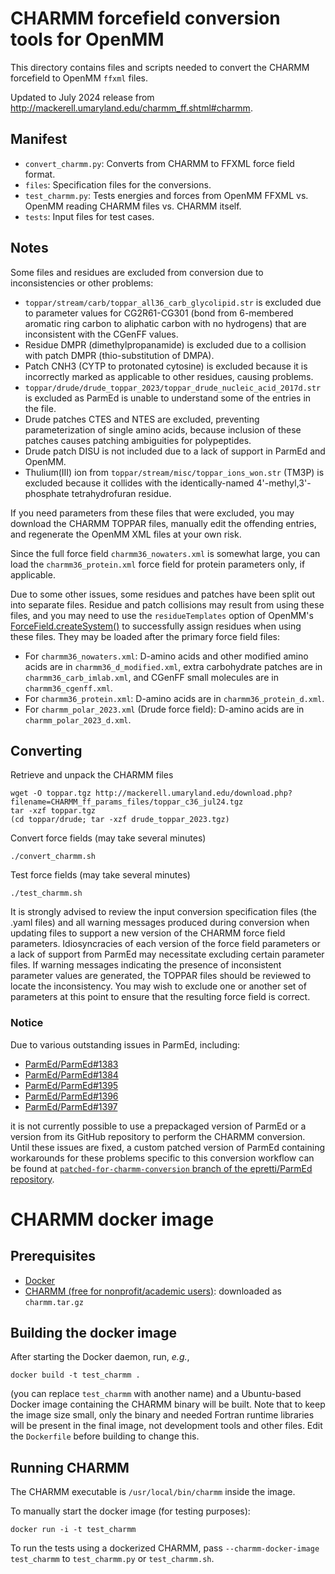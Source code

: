 # CHARMM forcefield conversion tools for OpenMM

This directory contains files and scripts needed to convert the CHARMM forcefield to OpenMM `ffxml` files.

Updated to July 2024 release from <http://mackerell.umaryland.edu/charmm_ff.shtml#charmm>.

## Manifest

* `convert_charmm.py`: Converts from CHARMM to FFXML force field format.
* `files`: Specification files for the conversions.
* `test_charmm.py`: Tests energies and forces from OpenMM FFXML vs. OpenMM
  reading CHARMM files vs. CHARMM itself.
* `tests`: Input files for test cases.

## Notes

Some files and residues are excluded from conversion due to inconsistencies or
other problems:

* `toppar/stream/carb/toppar_all36_carb_glycolipid.str` is excluded due to
  parameter values for CG2R61-CG301 (bond from 6-membered aromatic ring carbon
  to aliphatic carbon with no hydrogens) that are inconsistent with the CGenFF
  values.
* Residue DMPR (dimethylpropanamide) is excluded due to a collision with patch
  DMPR (thio-substitution of DMPA).
* Patch CNH3 (CYTP to protonated cytosine) is excluded because it is incorrectly
  marked as applicable to other residues, causing problems.
* `toppar/drude/drude_toppar_2023/toppar_drude_nucleic_acid_2017d.str` is
  excluded as ParmEd is unable to understand some of the entries in the file.
* Drude patches CTES and NTES are excluded, preventing parameterization of
  single amino acids, because inclusion of these patches causes patching
  ambiguities for polypeptides.
* Drude patch DISU is not included due to a lack of support in ParmEd and
  OpenMM.
* Thulium(III) ion from `toppar/stream/misc/toppar_ions_won.str` (TM3P) is
  excluded because it collides with the identically-named 4'-methyl,3'-phosphate
  tetrahydrofuran residue.

If you need parameters from these files that were excluded, you may download the
CHARMM TOPPAR files, manually edit the offending entries, and regenerate the
OpenMM XML files at your own risk.

Since the full force field `charmm36_nowaters.xml` is somewhat large, you can
load the `charmm36_protein.xml` force field for protein parameters only, if
applicable.

Due to some other issues, some residues and patches have been split out into
separate files.  Residue and patch collisions may result from using these files,
and you may need to use the `residueTemplates` option of OpenMM's
[ForceField.createSystem()](http://docs.openmm.org/latest/api-python/generated/openmm.app.forcefield.ForceField.html#openmm.app.forcefield.ForceField.createSystem)
to successfully assign residues when using these files.  They may be loaded
after the primary force field files:

* For `charmm36_nowaters.xml`: D-amino acids and other modified amino acids are
  in `charmm36_d_modified.xml`, extra carbohydrate patches are in
  `charmm36_carb_imlab.xml`, and CGenFF small molecules are in
  `charmm36_cgenff.xml`.
* For `charmm36_protein.xml`: D-amino acids are in `charmm36_protein_d.xml`.
* For `charmm_polar_2023.xml` (Drude force field): D-amino acids are in
  `charmm_polar_2023_d.xml`.

## Converting

Retrieve and unpack the CHARMM files
```
wget -O toppar.tgz http://mackerell.umaryland.edu/download.php?filename=CHARMM_ff_params_files/toppar_c36_jul24.tgz
tar -xzf toppar.tgz
(cd toppar/drude; tar -xzf drude_toppar_2023.tgz)
```
Convert force fields (may take several minutes)
```
./convert_charmm.sh
```
Test force fields (may take several minutes)
```
./test_charmm.sh
```

It is strongly advised to review the input conversion specification files (the
.yaml files) and all warning messages produced during conversion when updating
files to support a new version of the CHARMM force field parameters.
Idiosyncracies of each version of the force field parameters or a lack of
support from ParmEd may necessitate excluding certain parameter files.  If
warning messages indicating the presence of inconsistent parameter values are
generated, the TOPPAR files should be reviewed to locate the inconsistency.  You
may wish to exclude one or another set of parameters at this point to ensure
that the resulting force field is correct.

### Notice

Due to various outstanding issues in ParmEd, including:

* [ParmEd/ParmEd#1383](https://github.com/ParmEd/ParmEd/issues/1383)
* [ParmEd/ParmEd#1384](https://github.com/ParmEd/ParmEd/issues/1384)
* [ParmEd/ParmEd#1395](https://github.com/ParmEd/ParmEd/issues/1395)
* [ParmEd/ParmEd#1396](https://github.com/ParmEd/ParmEd/issues/1396)
* [ParmEd/ParmEd#1397](https://github.com/ParmEd/ParmEd/issues/1397)

it is not currently possible to use a prepackaged version of ParmEd or a version
from its GitHub repository to perform the CHARMM conversion.  Until these issues
are fixed, a custom patched version of ParmEd containing workarounds for these
problems specific to this conversion workflow can be found at
[`patched-for-charmm-conversion` branch of the epretti/ParmEd repository](https://github.com/epretti/ParmEd/tree/patched-for-charmm-conversion).

CHARMM docker image
===================

Prerequisites
-------------
* [Docker](https://www.docker.com/products/docker-desktop)
* [CHARMM (free for nonprofit/academic users)](https://brooks.chem.lsa.umich.edu/register/): downloaded as `charmm.tar.gz`

Building the docker image
-------------------------
After starting the Docker daemon, run, *e.g.*,
```
docker build -t test_charmm .
```
(you can replace `test_charmm` with another name) and a Ubuntu-based Docker
image containing the CHARMM binary will be built.  Note that to keep the image
size small, only the binary and needed Fortran runtime libraries will be present
in the final image, not development tools and other files.  Edit the
`Dockerfile` before building to change this.

Running CHARMM
--------------
The CHARMM executable is `/usr/local/bin/charmm` inside the image.

To manually start the docker image (for testing purposes):
```
docker run -i -t test_charmm
```

To run the tests using a dockerized CHARMM, pass
`--charmm-docker-image test_charmm` to `test_charmm.py` or `test_charmm.sh`.

